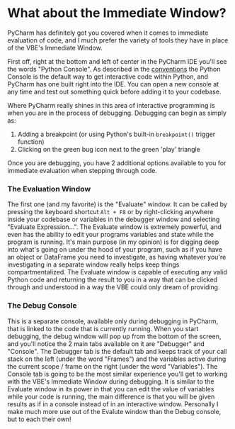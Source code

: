 # What about the Immediate Window?

PyCharm has definitely got you covered when it comes to immediate evaluation of code, and I much prefer the variety of tools they have in place of the VBE's Immediate Window.

First off, right at the bottom and left of center in the PyCharm IDE you'll see the words "Python Console". As described in the [conventions](../posts/conventions.md) the Python Console is the default way to get interactive code within Python, and PyCharm has one built right into the IDE. You can open a new console at any time and test out something quick before adding it to your codebase.

Where PyCharm really shines in this area of interactive programming is when you are in the process of debugging. Debugging can begin as simply as:
1. Adding a breakpoint (or using Python's built-in `breakpoint()` trigger function)
2. Clicking on the green bug icon next to the green 'play' triangle

Once you are debugging, you have 2 additional options available to you for immediate evaluation when stepping through code. 

### The Evaluation Window
The first one (and my favorite) is the "Evaluate" window. It can be called by pressing the keyboard shortcut `Alt + F8` or by right-clicking anywhere inside your codebase or variables in the debugger window and selecting "Evaluate Expression...". The Evaluate window is extremely powerful, and even has the ability to edit your programs variables and state while the program is running. It's main purpose (in my opinion) is for digging deep into what's going on under the hood of your program, such as if you have an object or DataFrame you need to investigate, as having whatever you're investigating in a separate window really helps keep things compartmentalized. The Evaluate window is capable of executing any valid Python code and returning the result to you in a way that can be clicked through and understood in a way the VBE could only dream of providing.

### The Debug Console
This is a separate console, available only during debugging in PyCharm, that is linked to the code that is currently running. When you start debugging, the debug window will pop up from the bottom of the screen, and you'll notice the 2 main tabs available on it are "Debugger" and "Console". The Debugger tab is the default tab and keeps track of your call stack on the left (under the word "Frames") and the variables active during the current scope / frame on the right (under the word "Variables"). The Console tab is going to be the most similar experience you'll get to working with the VBE's Immediate Window during debugging. It is similar to the Evaluate window in its power in that you can edit the value of variables while your code is running, the main difference is that you will be given results as if in a console instead of in an interactive window. Personally I make much more use out of the Evalute window than the Debug console, but to each their own!
